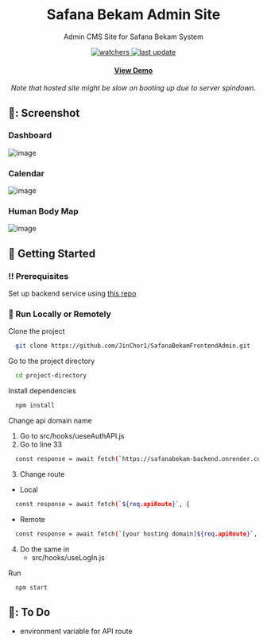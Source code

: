 <div align="center">
  <h1>Safana Bekam Admin Site</h1>
  <p>
    Admin CMS Site for Safana Bekam System
  </p>

<p>
  <a href="">
    <img src="https://img.shields.io/github/last-commit/JinChor1/SafanaBekamFrontendAdmin" alt="watchers" />
  </a>
  <a href="">
    <img src="https://img.shields.io/github/watchers/JinChor1/SafanaBekamFrontendAdmin" alt="last update" />
  </a>
</p>

<h4><a href="https://safanabekam-admin.onrender.com/">View Demo</a></h4>
<i>Note that hosted site might be slow on booting up due to server spindown.</i>
</div>

<!-- Screenshot -->
## 📸: Screenshot


### Dashboard
![image](https://github.com/JinChor1/SafanaBekamFrontendAdmin/assets/136385395/e7916b09-de10-4c84-a9ee-7e4c081a6086)

### Calendar
![image](https://github.com/JinChor1/SafanaBekamFrontendAdmin/assets/136385395/045c9aeb-63d6-437e-8226-5876a3026d72)

### Human Body Map
![image](https://github.com/JinChor1/SafanaBekamFrontendAdmin/assets/136385395/a65878b6-80c1-4207-8bfd-fa04f052d095)


<!-- Getting Started -->
## 	:toolbox: Getting Started

<!-- Prerequisites -->
### :bangbang: Prerequisites

Set up backend service using [this repo](https://github.com/JinChor1/SafanaBekamBackend)

<!-- Run Locally -->
### :running: Run Locally or Remotely

Clone the project

```bash
  git clone https://github.com/JinChor1/SafanaBekamFrontendAdmin.git
```

Go to the project directory

```bash
  cd project-directory
```

Install dependencies

```bash
  npm install
```

Change api domain name

1. Go to src/hooks/ueseAuthAPI.js
2. Go to line 33
```bash
  const response = await fetch(`https://safanabekam-backend.onrender.com${req.apiRoute}`, {
```
3. Change route
  - Local
  ```bash
    const response = await fetch(`${req.apiRoute}`, {
  ```
  - Remote
  ```bash
    const response = await fetch(`[your hosting domain]${req.apiRoute}`, {
  ```

4. Do the same in
   - src/hooks/useLogIn.js

Run 
```bash
  npm start
```

<!-- To Do -->
## 	🔨: To Do

- environment variable for API route
